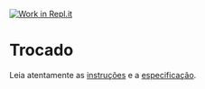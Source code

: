 [![Work in Repl.it](https://classroom.github.com/assets/work-in-replit-14baed9a392b3a25080506f3b7b6d57f295ec2978f6f33ec97e36a161684cbe9.svg)](https://classroom.github.com/online_ide?assignment_repo_id=3841890&assignment_repo_type=AssignmentRepo)
# Trocado

Leia atentamente as [instruções](./instruções.md) e a [especificação](./especificação.md).
